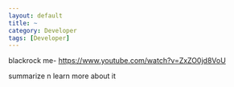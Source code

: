 ```yaml
---
layout: default
title: ~
category: Developer
tags: [Developer]
---
```


blackrock me- https://www.youtube.com/watch?v=ZxZO0jd8VoU

summarize n learn more about it
